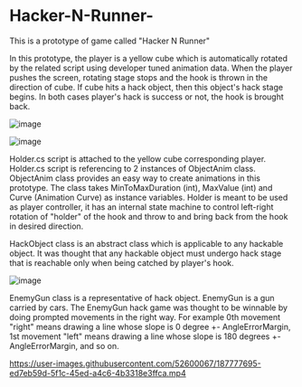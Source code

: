 # Hacker-N-Runner-
This is a prototype of game called "Hacker N Runner"

In this prototype, the player is a yellow cube which is automatically rotated by the related script using developer tuned animation data. 
When the player pushes the screen, rotating stage stops and the hook is thrown in the direction of cube.
If cube hits a hack object, then this object's hack stage begins. 
In both cases player's hack is success or not, the hook is brought back.

![image](https://user-images.githubusercontent.com/52600067/187771779-1e7174b8-c286-4206-a3c5-0f71a884f7bf.png)

![image](https://user-images.githubusercontent.com/52600067/187772011-f9b71f0f-d354-41b6-aa97-84cc992cb296.png)

Holder.cs script is attached to the yellow cube corresponding player. 
Holder.cs script is referencing to 2 instances of ObjectAnim class. ObjectAnim class provides an easy way to create animations in this prototype. 
The class takes MinToMaxDuration (int), MaxValue (int) and Curve (Animation Curve) as instance variables. 
Holder is meant to be used as player controller, it has an internal state machine to control left-right rotation of "holder" of the hook and throw to and bring back from 
the hook in desired direction.


HackObject class is an abstract class which is applicable to any hackable object. It was thought that any hackable object must undergo hack stage that is reachable
only when being catched by player's hook. 

![image](https://user-images.githubusercontent.com/52600067/187773930-2a825523-8515-4c30-b25b-3203661e25ce.png)

EnemyGun class is a representative of hack object. EnemyGun is a gun carried by cars. The EnemyGun hack game was thought to be winnable by doing prompted movements
in the right way. For example 0th movement "right" means drawing a line whose slope is 0 degree +- AngleErrorMargin,
1st movement "left" means drawing a line whose slope is 180 degrees +- AngleErrorMargin, and so on.

https://user-images.githubusercontent.com/52600067/187777695-ed7eb59d-5f1c-45ed-a4c6-4b3318e3ffca.mp4

